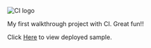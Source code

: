![CI logo](https://codeinstitute.s3.amazonaws.com/fullstack/ci_logo_small.png)

My first walkthrough project with CI. Great fun!!

Click [Here]() to view deployed sample.
